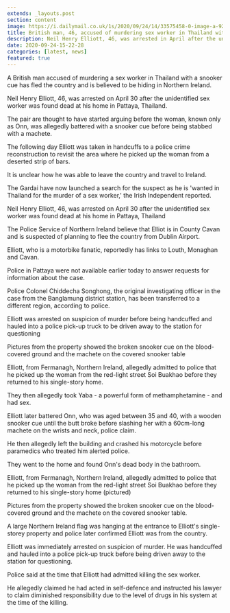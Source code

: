 ```yaml
---
extends: _layouts.post
section: content
image: https://i.dailymail.co.uk/1s/2020/09/24/14/33575458-0-image-a-92_1600955248472.jpg 
title: British man, 46, accused of murdering sex worker in Thailand with a snooker cue has fled the country 
description: Neil Henry Elliott, 46, was arrested in April after the unidentified sex worker was found dead at his home in Pattaya, Thailand.  It is unclear how he was able to leave the country. 
date: 2020-09-24-15-22-28 
categories: [latest, news] 
featured: true 
--- 
```

A British man accused of murdering a sex worker in Thailand with a snooker cue has fled the country and is believed to be hiding in Northern Ireland.  

Neil Henry Elliott, 46, was arrested on April 30 after the unidentified sex worker was found dead at his home in Pattaya, Thailand.    

The pair are thought to have started arguing before the woman, known only as Onn, was allegedly battered with a snooker cue before being stabbed with a machete. 

The following day Elliott was taken in handcuffs to a police crime reconstruction to revisit the area where he picked up the woman from a deserted strip of bars.  

It is unclear how he was able to leave the country and travel to Ireland.

The Gardai have now launched a search for the suspect as he is 'wanted in Thailand for the murder of a sex worker,' the Irish Independent reported. 

Neil Henry Elliott, 46, was arrested on April 30 after the unidentified sex worker was found dead at his home in Pattaya, Thailand

The Police Service of Northern Ireland believe that Elliot is in County Cavan and is suspected of planning to flee the country from Dublin Airport.

Elliott, who is a motorbike fanatic, reportedly has links to Louth, Monaghan and Cavan.

Police in Pattaya were not available earlier today to answer requests for information about the case.

Police Colonel Chiddecha Songhong, the original investigating officer in the case from the Banglamung district station, has been transferred to a different region, according to police.

Elliott was arrested on suspicion of murder before being handcuffed and hauled into a police pick-up truck to be driven away to the station for questioning

Pictures from the property showed the broken snooker cue on the blood-covered ground and the machete on the covered snooker table 

Elliott, from Fermanagh, Northern Ireland, allegedly admitted to police that he picked up the woman from the red-light street Soi Buakhao before they returned to his single-story home.

They then allegedly took Yaba - a powerful form of methamphetamine - and had sex.

Elliott later battered Onn, who was aged between 35 and 40, with a wooden snooker cue until the butt broke before slashing her with a 60cm-long machete on the wrists and neck, police claim.

He then allegedly left the building and crashed his motorcycle before paramedics who treated him alerted police. 

They went to the home and found Onn's dead body in the bathroom.

Elliott, from Fermanagh, Northern Ireland, allegedly admitted to police that he picked up the woman from the red-light street Soi Buakhao before they returned to his single-story home (pictured)

Pictures from the property showed the broken snooker cue on the blood-covered ground and the machete on the covered snooker table. 

A large Northern Ireland flag was hanging at the entrance to Elliott's single-storey property and police later confirmed Elliott was from the country.

Elliott was immediately arrested on suspicion of murder. He was handcuffed and hauled into a police pick-up truck before being driven away to the station for questioning.

Police said at the time that Elliott had admitted killing the sex worker. 

He allegedly claimed he had acted in self-defence and instructed his lawyer to claim diminished responsibility due to the level of drugs in his system at the time of the killing.

